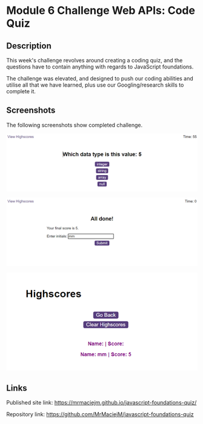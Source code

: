 # Module 6 Challenge Web APIs: Code Quiz

## Description

This week's challenge revolves around creating a coding quiz, and the questions have to contain anything with regards to JavaScript foundations.

The challenge was elevated, and designed to push our coding abilities and utilise all that we have learned, plus use our Googling/research skills to complete it.

## Screenshots

The following screenshots show completed challenge.

![](assets/question-quiz.png)

![](assets/quiz-initials.png)

![](assets/quiz-scores.png)

## Links

Published site link:
https://mrmaciejm.github.io/javascript-foundations-quiz/

Repository link:
https://github.com/MrMaciejM/javascript-foundations-quiz
